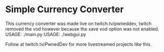 # Simple Currency Converter
This currency converter was made live on twitch.tv/pwneddev, twitch removed the vod however because the save vod option was not enabled.
USAGE: ./main.py <FROMCURRENCY> <TOCURRENCY> <AMOUNT>
USAGE: ./webgui.py

Follow at twitch.tv/PwnedDev for more livestreamed projects like this.

